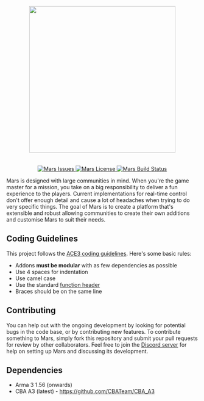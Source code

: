 <p align="center">
	<img src="https://raw.githubusercontent.com/jameslkingsley/Mars/master/extras/logo/logo_full.png" height="384">
	<br /><br /><br />
    <a href="https://github.com/jameslkingsley/Mars/issues">
        <img src="https://img.shields.io/github/issues-raw/jameslkingsley/Mars.svg?style=flat-square&label=issues" alt="Mars Issues">
    </a>
    <a href="https://github.com/jameslkingsley/Mars/blob/master/LICENSE">
        <img src="https://img.shields.io/badge/License-GPLv3-red.svg?style=flat-square&label=license" alt="Mars License">
    </a>
    <a href="https://travis-ci.org/jameslkingsley/Mars">
        <img src="https://img.shields.io/travis/jameslkingsley/Mars.svg?style=flat-square&label=build" alt="Mars Build Status">
    </a>
</p>

Mars is designed with large communities in mind. When you're the game master for a mission, you take on a big responsibility to deliver a fun experience to the players. Current implementations for real-time control don't offer enough detail and cause a lot of headaches when trying to do very specific things. The goal of Mars is to create a platform that's extensible and robust allowing communities to create their own additions and customise Mars to suit their needs.

## Coding Guidelines
This project follows the [ACE3 coding guidelines](http://ace3mod.com/wiki/development/coding-guidelines.html). Here's some basic rules:
* Addons **must be modular** with as few dependencies as possible
* Use 4 spaces for indentation
* Use camel case
* Use the standard [function header](http://ace3mod.com/wiki/development/coding-guidelines.html#headers)
* Braces should be on the same line

## Contributing
You can help out with the ongoing development by looking for potential bugs in the code base, or by contributing new features. To contribute something to Mars, simply fork this repository and submit your pull requests for review by other collaborators. Feel free to join the [Discord server](https://discord.gg/0vfzEmmrAOu1T2uk) for help on setting up Mars and discussing its development.

## Dependencies
* Arma 3 1.56 (onwards)
* CBA A3 (latest) - https://github.com/CBATeam/CBA_A3